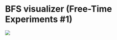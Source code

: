 # BFS visualizer (Free-Time Experiments #1)

<img src="https://user-images.githubusercontent.com/22184427/94342355-2558bc00-002e-11eb-999e-3901f3a6a8a7.gif" />
